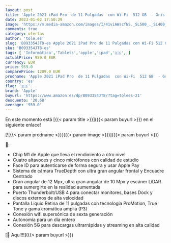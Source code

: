 ```yaml
---
layout: post
title: 'Apple 2021 iPad Pro  de 11 Pulgadas  con Wi-Fi  512 GB  - Gris Espacial  3.ª generación '
date: 2023-01-02 17:50:29
image: 'https://m.media-amazon.com/images/I/41viAWscfNS._SL500_._SL400_.jpg'
comments: true
category: ofertas
author: 'tole.es'
slug: 'B093354JT8-es Apple 2021 iPad Pro de 11 Pulgadas con Wi-Fi 512 GB - Gris...'
sku: 'B093354JT8-es'
tags: [ 'Informática','Tablets','apple','ipad','🇪🇸', ]
actualPrice: 959.0 EUR
currency: EUR
price: 959.0
comparePrice: 1209.0 EUR
prodname: 'Apple 2021 iPad Pro  de 11 Pulgadas  con Wi-Fi  512 GB  - Gris Espacial  3.ª generación '
country: 'es'
flag: '🇪🇸'
brand: 'Apple'
buyurl: 'https://www.amazon.es/dp/B093354JT8/?tag=tolees-21'
descuento: '20.68'
average: '959.0'
---
```


En este momento está [{{< param title >}}]({{< param buyurl >}}) en el siguiente enlace!

[![{{< param prodname >}}]({{< param image >}})]({{< param buyurl >}})

🔎:

- Chip M1 de Apple que lleva el rendimiento a otro nivel
- Cuatro altavoces y cinco micrófonos con calidad de estudio
- Face ID para autenticarse de forma segura y usar Apple Pay
- Sistema de cámara TrueDepth con ultra gran angular frontal y Encuadre Centrado
- Gran angular de 12 Mpx, ultra gran angular de 10 Mpx y escáner LiDAR para sumergirte en la realidad aumentada
- Puerto Thunderbolt/USB 4 para conectar monitores, bases Dock y discos externos de alta velocidad
- Pantalla Liquid Retina de 11 pulgadas con tecnología ProMotion, True Tone y gama cromática amplia (P3)
- Conexión wifi supersónica de sexta generación
- Autonomía para un día entero
- Conexión 5G para descargas ultrarrápidas y streaming en alta calidad

[🛒 Aquí!!!]({{< param buyurl >}})
